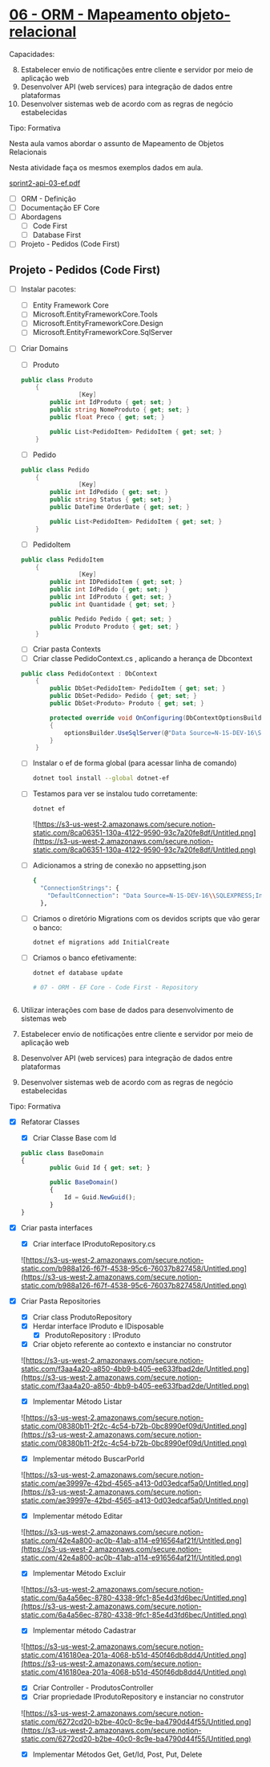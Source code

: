 # [06 - ORM - Mapeamento objeto-relacional](https://www.notion.so/06-ORM-Mapeamento-objeto-relacional-8b48105fbf92442b90672c3ce555315d)
Capacidades: 

8. Estabelecer envio de notificações entre cliente e servidor por meio de aplicação web
9. Desenvolver API (web services) para integração de dados entre plataformas
10. Desenvolver sistemas web de acordo com as regras de negócio estabelecidas

Tipo: Formativa

Nesta aula vamos abordar o assunto de Mapeamento de Objetos Relacionais

Nesta atividade faça os mesmos exemplos dados em aula.

[sprint2-api-03-ef.pdf](https://s3-us-west-2.amazonaws.com/secure.notion-static.com/e40c1dbb-8c40-4a5d-abee-7f5124d958df/sprint2-api-03-ef.pdf)

- [ ]  ORM - Definição
- [ ]  Documentação EF Core
- [ ]  Abordagens
    - [ ]  Code First
    - [ ]  Database First
- [ ]  Projeto - Pedidos (Code First)

## Projeto - Pedidos (Code First)

- [ ]  Instalar pacotes:
    - [ ]  Entity Framework Core
    - [ ]  Microsoft.EntityFrameworkCore.Tools
    - [ ]  Microsoft.EntityFrameworkCore.Design
    - [ ]  Microsoft.EntityFrameworkCore.SqlServer
- [ ]  Criar Domains
    - [ ]  Produto

    ```csharp
    public class Produto
        {
    				[Key]
            public int IdProduto { get; set; }
            public string NomeProduto { get; set; }
            public float Preco { get; set; }

            public List<PedidoItem> PedidoItem { get; set; }
        }
    ```

    - [ ]  Pedido

    ```csharp
    public class Pedido
        {
    				[Key]
            public int IdPedido { get; set; }
            public string Status { get; set; }
            public DateTime OrderDate { get; set; }

            public List<PedidoItem> PedidoItem { get; set; }
        }
    ```

    - [ ]  PedidoItem

    ```csharp
    public class PedidoItem
        {
    				[Key]
            public int IDPedidoItem { get; set; }
            public int IdPedido { get; set; }
            public int IdProduto { get; set; }
            public int Quantidade { get; set; }

            public Pedido Pedido { get; set; }
            public Produto Produto { get; set; }
        }
    ```

    - [ ]  Criar pasta Contexts
    - [ ]  Criar classe PedidoContext.cs , aplicando a herança de Dbcontext

    ```csharp
    public class PedidoContext : DbContext
        {
            public DbSet<PedidoItem> PedidoItem { get; set; }
            public DbSet<Pedido> Pedido { get; set; }
            public DbSet<Produto> Produto { get; set; }

            protected override void OnConfiguring(DbContextOptionsBuilder optionsBuilder)
            {
                optionsBuilder.UseSqlServer(@"Data Source=N-1S-DEV-16\SQLEXPRESS;Initial Catalog=loja;User ID=sa;Password=sa132");
            }
        }
    ```

    - [ ]  Instalar o ef de forma global (para acessar linha de comando)

        ```bash
        dotnet tool install --global dotnet-ef
        ```

    - [ ]  Testamos para ver se instalou tudo corretamente:

        ```bash
        dotnet ef
        ```

        ![https://s3-us-west-2.amazonaws.com/secure.notion-static.com/8ca06351-130a-4122-9590-93c7a20fe8df/Untitled.png](https://s3-us-west-2.amazonaws.com/secure.notion-static.com/8ca06351-130a-4122-9590-93c7a20fe8df/Untitled.png)

    - [ ]  Adicionamos a string de conexão no appsetting.json

        ```bash
        {
          "ConnectionStrings": {
            "DefaultConnection": "Data Source=N-1S-DEV-16\\SQLEXPRESS;Initial Catalog=loja;User ID=sa;Password=sa132"
          },
        ```

    - [ ]  Criamos o diretório Migrations com os devidos scripts que vão gerar o banco:

        ```bash
        dotnet ef migrations add InitialCreate
        ```

    - [ ]  Criamos o banco efetivamente:

        ```bash
        dotnet ef database update
        
        # 07 - ORM - EF Core - Code First - Repository
        
        

6. Utilizar interações com base de dados para desenvolvimento de sistemas web

8. Estabelecer envio de notificações entre cliente e
servidor por meio de aplicação web
9. Desenvolver API (web services) para integração de
dados entre plataformas
10. Desenvolver sistemas web de acordo com as regras
de negócio estabelecidas

Tipo: Formativa

- [x]  Refatorar Classes
    - [x]  Criar Classe Base com Id

    ```jsx
    public class BaseDomain
    {
            public Guid Id { get; set; }

            public BaseDomain()
            {
                Id = Guid.NewGuid();
            }
    }
    ```

- [x]  Criar pasta interfaces
    - [x]  Criar interface IProdutoRepository.cs

    ![https://s3-us-west-2.amazonaws.com/secure.notion-static.com/b988a126-f67f-4538-95c6-76037b827458/Untitled.png](https://s3-us-west-2.amazonaws.com/secure.notion-static.com/b988a126-f67f-4538-95c6-76037b827458/Untitled.png)

- [x]  Criar Pasta Repositories
    - [x]  Criar class ProdutoRepository
    - [x]  Herdar interface IProduto e IDisposable
        - [x]  ProdutoRepository : IProduto
    - [x]  Criar objeto referente ao contexto e instanciar no construtor

    ![https://s3-us-west-2.amazonaws.com/secure.notion-static.com/f3aa4a20-a850-4bb9-b405-ee633fbad2de/Untitled.png](https://s3-us-west-2.amazonaws.com/secure.notion-static.com/f3aa4a20-a850-4bb9-b405-ee633fbad2de/Untitled.png)

    - [x]  Implementar Método Listar

    ![https://s3-us-west-2.amazonaws.com/secure.notion-static.com/08380b11-2f2c-4c54-b72b-0bc8990ef09d/Untitled.png](https://s3-us-west-2.amazonaws.com/secure.notion-static.com/08380b11-2f2c-4c54-b72b-0bc8990ef09d/Untitled.png)

    - [x]  Implementar método BuscarPorId

    ![https://s3-us-west-2.amazonaws.com/secure.notion-static.com/ae39997e-42bd-4565-a413-0d03edcaf5a0/Untitled.png](https://s3-us-west-2.amazonaws.com/secure.notion-static.com/ae39997e-42bd-4565-a413-0d03edcaf5a0/Untitled.png)

    - [x]  Implementar método Editar

    ![https://s3-us-west-2.amazonaws.com/secure.notion-static.com/42e4a800-ac0b-41ab-a114-e916564af21f/Untitled.png](https://s3-us-west-2.amazonaws.com/secure.notion-static.com/42e4a800-ac0b-41ab-a114-e916564af21f/Untitled.png)

    - [x]  Implementar Método Excluir

    ![https://s3-us-west-2.amazonaws.com/secure.notion-static.com/6a4a56ec-8780-4338-9fc1-85e4d3fd6bec/Untitled.png](https://s3-us-west-2.amazonaws.com/secure.notion-static.com/6a4a56ec-8780-4338-9fc1-85e4d3fd6bec/Untitled.png)

    - [x]  Implementar método Cadastrar

    ![https://s3-us-west-2.amazonaws.com/secure.notion-static.com/416180ea-201a-4068-b51d-450f46db8dd4/Untitled.png](https://s3-us-west-2.amazonaws.com/secure.notion-static.com/416180ea-201a-4068-b51d-450f46db8dd4/Untitled.png)

    - [x]  Criar Controller - ProdutosController
    - [x]  Criar propriedade IProdutoRepository e instanciar no construtor

    ![https://s3-us-west-2.amazonaws.com/secure.notion-static.com/6272cd20-b2be-40c0-8c9e-ba4790d44f55/Untitled.png](https://s3-us-west-2.amazonaws.com/secure.notion-static.com/6272cd20-b2be-40c0-8c9e-ba4790d44f55/Untitled.png)

    - [x]  Implementar Métodos Get, Get/Id, Post, Put, Delete
        ```
